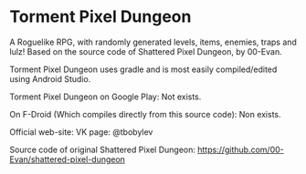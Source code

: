 Torment Pixel Dungeon
=======================

A Roguelike RPG, with randomly generated levels, items, enemies, traps and lulz!
Based on the source code of Shattered Pixel Dungeon, by 00-Evan.

Torment Pixel Dungeon uses gradle and is most easily compiled/edited using Android Studio.

Torment Pixel Dungeon on Google Play:
Not exists.

On F-Droid (Which compiles directly from this source code):
Non exists.

Official web-site: 
VK page: @tbobylev

Source code of original Shattered Pixel Dungeon:
https://github.com/00-Evan/shattered-pixel-dungeon
